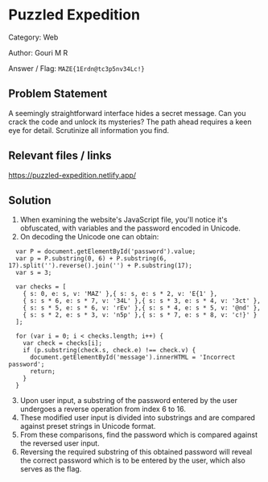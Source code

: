 # **Puzzled Expedition**

Category: Web

Author: Gouri M R

Answer / Flag: `MAZE{1Erdn@tc3p5nv34Lc!}`

## Problem Statement

A seemingly straightforward interface hides a secret message. Can you crack the code and unlock its mysteries? The path ahead requires a keen eye for detail. Scrutinize all information you find.

## Relevant files / links

https://puzzled-expedition.netlify.app/


## Solution

1. When examining the website's JavaScript file, you'll notice it's obfuscated, with variables and the password encoded in Unicode.
2. On decoding the Unicode one can obtain:
```
  var P = document.getElementById('password').value;
  var p = P.substring(0, 6) + P.substring(6, 17).split('').reverse().join('') + P.substring(17);
  var s = 3;

  var checks = [
    { s: 0, e: s, v: 'MAZ' },{ s: s, e: s * 2, v: 'E{1' },
    { s: s * 6, e: s * 7, v: '34L' },{ s: s * 3, e: s * 4, v: '3ct' },
    { s: s * 5, e: s * 6, v: 'rEv' },{ s: s * 4, e: s * 5, v: '@nd' },
    { s: s * 2, e: s * 3, v: 'n5p' },{ s: s * 7, e: s * 8, v: 'c!}' }
  ];

  for (var i = 0; i < checks.length; i++) {
    var check = checks[i];
    if (p.substring(check.s, check.e) !== check.v) {
      document.getElementById('message').innerHTML = 'Incorrect password';
      return;
    }
  }
```
3. Upon user input, a substring of the password entered by the user undergoes a reverse operation from index 6 to 16.
4. These modified user input is divided into substrings and are compared against preset strings in Unicode format.
5. From these comparisons, find the password which is compared against the reversed user input.
6. Reversing the required substring of this obtained password will reveal the correct password which is to be entered by the user, which also serves as the flag.
